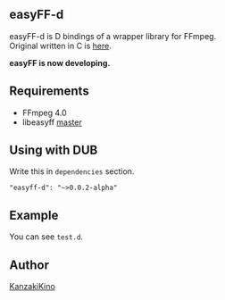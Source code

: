 easyFF-d
----

easyFF-d is D bindings of a wrapper library for FFmpeg.  
Original written in C is [here](https://github.com/KanzakiKino/easyFF).

**easyFF is now developing.**

## Requirements
- FFmpeg 4.0
- libeasyff [master](https://github.com/KanzakiKino/easyFF/tree/c7055b296f7cd9d59ea0508fcdde18cfe2037e17)

## Using with DUB

Write this in `dependencies` section.

    "easyff-d": "~>0.0.2-alpha"

## Example

You can see `test.d`.

## Author

[KanzakiKino](https://knzk.work/)
